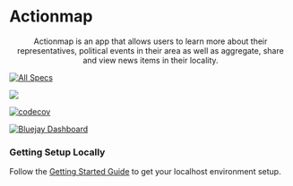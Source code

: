 # Actionmap

<div style="text-align: center;">

Actionmap is an app that allows users to learn more about their representatives,
political events in their area as well as aggregate, share and view news items in their locality.

</div>

<!-- TODO: Update these for your repo! -->

[![All Specs](https://github.com/cs169/fa23-chips-10.5-35/actions/workflows/specs.yml/badge.svg)](https://github.com/cs169/fa23-chips-10.5-35/actions/workflows/specs.yml)

[![](https://github.com/cs169/fa23-chips-10.5-35/actions/workflows/linters.yml/badge.svg)](https://github.com/cs169/fa23-chips-10.5-35/actions/workflows/linters.yml/)

[![codecov](https://codecov.io/gh/cs169/fa23-chips-10.5-35/branch/master/graph/badge.svg?token=SGYCvQX4Us)](https://codecov.io/gh/cs169/fa23-chips-10.5-35/branch/master/graph)

[![Bluejay Dashboard](https://img.shields.io/badge/Bluejay-Dashboard_35-blue.svg)](http://dashboard.bluejay.governify.io/dashboard/script/dashboardLoader.js?dashboardURL=https://reporter.bluejay.governify.io/api/v4/dashboards/tpa-CS169-2023-GH-cs169_fa23-chips-10.5-35/main)

### Getting Setup Locally

Follow the [Getting Started Guide](./docs/01-getting-started.md) to get your localhost environment setup.
